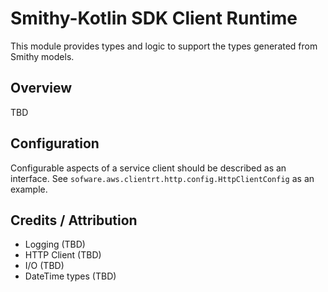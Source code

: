 # Smithy-Kotlin SDK Client Runtime

This module provides types and logic to support the types generated from Smithy models.

## Overview

TBD

## Configuration

Configurable aspects of a service client should be described as an interface.  See `sofware.aws.clientrt.http.config.HttpClientConfig` as an example.

## Credits / Attribution

* Logging (TBD)
* HTTP Client (TBD)
* I/O (TBD)
* DateTime types (TBD) 

